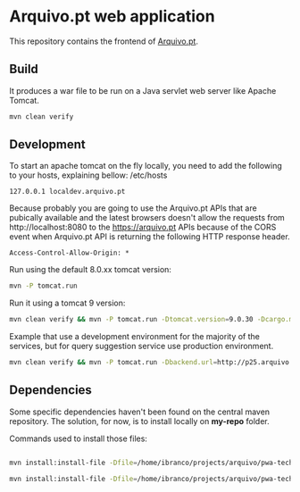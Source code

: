 # Arquivo.pt web application

This repository contains the frontend of [Arquivo.pt](https://arquivo.pt).

## Build

It produces a war file to be run on a Java servlet web server like Apache Tomcat.

```bash
mvn clean verify
```

## Development

To start an apache tomcat on the fly locally, you need to add the following to your hosts, explaining bellow:
/etc/hosts

```
127.0.0.1 localdev.arquivo.pt
```

Because probably you are going to use the Arquivo.pt APIs that are pubically available and the latest browsers doesn't allow the requests from http://localhost:8080 to the https://arquivo.pt APIs because of the CORS event when Arquivo.pt API is returning the following HTTP response header.

```
Access-Control-Allow-Origin: *
```

Run using the default 8.0.xx tomcat version:

```bash
mvn -P tomcat.run
```

Run it using a tomcat 9 version:

```bash
mvn clean verify && mvn -P tomcat.run -Dtomcat.version=9.0.30 -Dcargo.maven.containerId=tomcat9x
```

Example that use a development environment for the majority of the services, but for query suggestion service use production environment.

```bash
mvn clean verify && mvn -P tomcat.run -Dbackend.url=http://p25.arquivo.pt -Dquery.suggestion.server=https://arquivo.pt
```


## Dependencies
Some specific dependencies haven't been found on the central maven repository. The solution, for now, is to install locally on **my-repo** folder.

Commands used to install those files:

```bash

mvn install:install-file -Dfile=/home/ibranco/projects/arquivo/pwa-technologies-mobile/PwaArchive-access/projects/nutchwax/nutchwax-thirdparty/nutch/lib/taglibs-i18n-1.0.jar -DgroupId=org.apache.taglibs -DartifactId=taglibs-i18n -Dversion=1.0 -Dpackaging=jar -DlocalRepositoryPath=./mvn-repo

mvn install:install-file -Dfile=/home/ibranco/projects/arquivo/pwa-technologies-mobile/PwaArchive-access/projects/nutchwax/nutchwax-thirdparty/nutch/lib/taglibs-log-1.0.jar -DgroupId=org.apache.taglibs -DartifactId=taglibs-log -Dversion=1.0 -Dpackaging=jar -DlocalRepositoryPath=./mvn-repo
```
